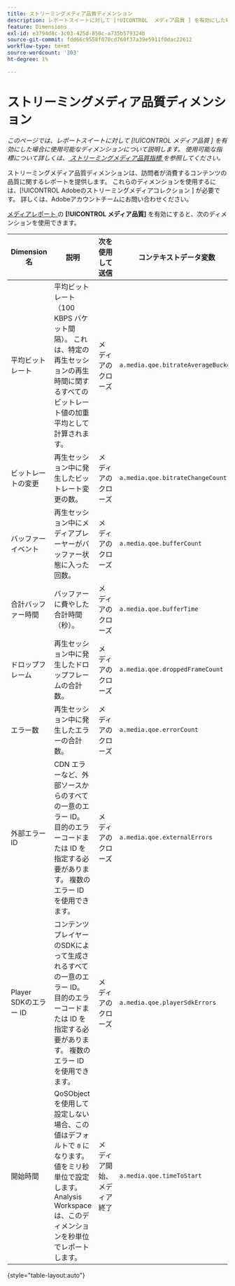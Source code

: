 ```yaml
---
title: ストリーミングメディア品質ディメンション
description: レポートスイートに対して [!UICONTROL  メディア品質 ] を有効にした場合に使用可能なディメンション。
feature: Dimensions
exl-id: e3794d8c-3c03-425d-850c-a735b579324b
source-git-commit: fdd66c9558f070cd760f37a39e5911f0dac22612
workflow-type: tm+mt
source-wordcount: '303'
ht-degree: 1%

---
```


# ストリーミングメディア品質ディメンション

*このページでは、レポートスイートに対して [!UICONTROL  メディア品質 ] を有効にした場合に使用可能なディメンションについて説明します。 使用可能な指標について詳しくは、[ ストリーミングメディア品質指標 ](../metrics/sm-quality.md) を参照してください。*

ストリーミングメディア品質ディメンションは、訪問者が消費するコンテンツの品質に関するレポートを提供します。 これらのディメンションを使用するには、[!UICONTROL Adobeのストリーミングメディアコレクション ] が必要です。 詳しくは、Adobeアカウントチームにお問い合わせください。

[ メディアレポート ](/help/admin/admin/c-manage-report-suites/c-edit-report-suites/media-management.md) の **[!UICONTROL メディア品質]** を有効にすると、次のディメンションを使用できます。

| Dimension名 | 説明 | 次を使用して送信 | コンテキストデータ変数 |
| --- | --- | --- | --- |
| 平均ビットレート | 平均ビットレート（100 KBPS バケット間隔）。 これは、特定の再生セッションの再生時間に関するすべてのビットレート値の加重平均として計算されます。 | メディアのクローズ | `a.media.qoe.bitrateAverageBucket` |
| ビットレートの変更 | 再生セッション中に発生したビットレート変更の数。 | メディアのクローズ | `a.media.qoe.bitrateChangeCount` |
| バッファーイベント | 再生セッション中にメディアプレーヤーがバッファー状態に入った回数。 | メディアのクローズ | `a.media.qoe.bufferCount` |
| 合計バッファー時間 | バッファーに費やした合計時間（秒）。 | メディアのクローズ | `a.media.qoe.bufferTime` |
| ドロップフレーム | 再生セッション中に発生したドロップフレームの合計数。 | メディアのクローズ | `a.media.qoe.droppedFrameCount` |
| エラー数 | 再生セッション中に発生したエラーの合計数。 | メディアのクローズ | `a.media.qoe.errorCount` |
| 外部エラー ID | CDN エラーなど、外部ソースからのすべての一意のエラー ID。 目的のエラーコードまたは ID を指定する必要があります。 複数のエラー ID を使用できます。 | メディアのクローズ | `a.media.qoe.externalErrors` |
| Player SDKのエラー ID | コンテンツプレイヤーのSDKによって生成されるすべての一意のエラー ID。 目的のエラーコードまたは ID を指定する必要があります。 複数のエラー ID を使用できます。 | メディアのクローズ | `a.media.qoe.playerSdkErrors` |
| 開始時間 | QoSObject を使用して設定しない場合、この値はデフォルトで `0` になります。 値をミリ秒単位で設定します。 Analysis Workspaceは、このディメンションを秒単位でレポートします。 | メディア開始、メディア終了 | `a.media.qoe.timeToStart` |

{style="table-layout:auto"}
